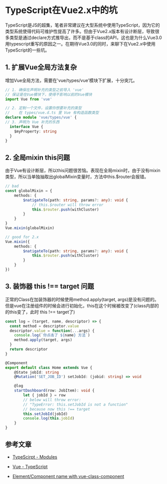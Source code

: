 # TypeScript在Vue2.x中的坑

TypeScript是JS的超集，笔者非常建议在大型系统中使用TypeScript，因为它的类型系统使得代码可维护性提高了许多。但由于Vue2.x版本有设计断层，导致很多类型是通过declare方式推导出，而不是基于class的API，这也是为什么Vue3.0用typescript重写的原因之一。在期待Vue3.0的同时，来聊下在Vue2.x中使用TypeScript的一些坑。

## 1. 扩展Vue全局方法复杂
增加Vue全局方法，需要在'vue/types/vue'模块下扩展，十分突兀。

``` ts
// 1. 确保在声明补充的类型之前导入 'vue'
// 保证是在Vue模块下，使得不影响以前的Vue模块
import Vue from 'vue'

// 2. 定制一个文件，设置你想要补充的类型
//    在 types/vue.d.ts 里 Vue 有构造函数类型
declare module 'vue/types/vue' {
// 3. 声明为 Vue 补充的东西
  interface Vue {
    $myProperty: string
  }
}
```

## 2. 全局mixin this问题
由于Vue有设计断层，所以this问题很苦恼。表现在全局mixin时，由于没有mixin类型，所以当单独抽取出globalMixin变量时，方法中this.$router会报错。
``` ts
// bad
const globalMixin = {
    methods: {
        $natigateTo(path: string, params?: any): void {
            // this.$router will throw error
            this.$router.push(withCluster)
        }
    }
}
Vue.mixin(globalMixin)
```

``` ts
// good for 2.x
Vue.mixin({
    methods: {
        $natigateTo(path: string, params?: any): void {
            this.$router.push(withCluster)
        }
    }
})
```

## 3. 装饰器 this !== target 问题
正常的Class在加装饰器的时候使用method.apply(target, args)是没有问题的。但是vue在注册组件的时候会进行初始化，this在这个时候被改变了(class内部的的this变了，此时 this !== target了)

``` ts
const log = (target, name, descriptor) => {
  const method = descriptor.value
  descriptor.value = function(...args) {
    console.log(`你点击了 ${name} 方法`)
    method.apply(target, args)
  }
  return descriptor
}

@Component
export default class Home extends Vue {
    @State jobId: string
    @Mutation('SET_JOB_ID') setJobId: (jobid: string) => void

    @log
    startDashboard(row: JobItem): void {
        let { jobId } = row
        // below will throw error:
        // "TypeError: this.setJobId is not a function"
        // because now this !== target
        this.setJobId(jobId)
        console.log(this.jobId)
    }
}
```

## 参考文章
* [TypeScirpt - Modules](https://www.typescriptlang.org/docs/handbook/modules.html)

* [Vue - TypeScript](https://cn.vuejs.org/v2/guide/typescript.html)
* [Element/Component name with vue-class-component](https://medium.com/haiiro-io/element-component-name-with-vue-class-component-f3b435656561)